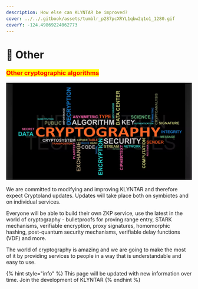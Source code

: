 ```yaml
---
description: How else can KLYNTAR be improved?
cover: ../../.gitbook/assets/tumblr_p287pcXRYL1qbw2q1o1_1280.gif
coverY: -124.49869224062773
---
```


# 🎁 Other

### <mark style="color:red;">**Other cryptographic algorithms**</mark>

![](<../../.gitbook/assets/image (9) (1) (1) (1).png>)

We are committed to modifying and improving KLYNTAR and therefore expect Cryptoland updates. Updates will take place both on symbiotes and on individual services.

Everyone will be able to build their own ZKP service, use the latest in the world of cryptography - bulletproofs for proving range entry, STARK mechanisms, verifiable encryption, proxy signatures, homomorphic hashing, post-quantum security mechanisms, verifiable delay functions (VDF) and more.

The world of cryptography is amazing and we are going to make the most of it by providing services to people in a way that is understandable and easy to use.

{% hint style="info" %}
This page will be updated with new information over time. Join the development of KLYNTAR
{% endhint %}
